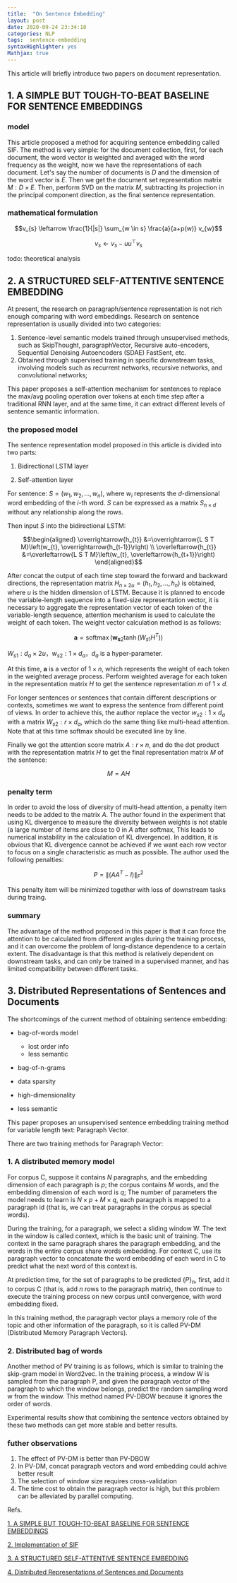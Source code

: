 ```yaml
---
title:  "On Sentence Embedding"
layout: post
date: 2020-09-24 23:34:18
categories: NLP
tags:  sentence-embedding
syntaxHighlighter: yes
Mathjax: true
---
```


This article will briefly introduce two papers on document representation.

## 1. A SIMPLE BUT TOUGH-TO-BEAT BASELINE FOR SENTENCE EMBEDDINGS

### model

This article proposed a method for acquiring sentence embedding called SIF. The method is very simple: for the document collection, first, for each document, the word vector is weighted and averaged with the word frequency as the weight, now we have the representations of each document. Let's say the number of documents is $D$ and the dimension of the word vector is $E$. Then we get the document set representation matrix $M: D\times E$. Then, perform SVD on the matrix $M$, subtracting its projection in the principal component direction, as the final sentence representation.

### mathematical formulation

$$v_{s} \leftarrow \frac{1}{|s|} \sum_{w \in s} \frac{a}{a+p(w)} v_{w}$$

$$v_{s} \leftarrow v_{s}-u u^{\top} v_{s}$$

todo: theoretical analysis

## 2. A STRUCTURED SELF-ATTENTIVE SENTENCE EMBEDDING

At present, the research on paragraph/sentence representation is not rich enough comparing with word embeddings. Research on sentence representation is usually divided into two categories:
1. Sentence-level semantic models trained through unsupervised methods, such as SkipThought, paragraphVector, Recursive auto-encoders, Sequential Denoising Autoencoders (SDAE) FastSent, etc.
2. Obtained through supervised training in specific downstream tasks, involving models such as recurrent networks, recursive networks, and convolutional networks;

This paper proposes a self-attention mechanism for sentences to replace the max/avg pooling operation over tokens at each time step after a traditional RNN layer, and at the same time, it can extract different levels of sentence semantic information.

### the proposed model

The sentence representation model proposed in this article is divided into two parts:
1. Bidirectional LSTM layer

2. Self-attention layer

For sentence: $S=(w_1, w_2, ..., w_n)$, where $w_i$ represents the $d$-dimensional word embedding of the $i$-th word. $S$ can be expressed as a matrix $S_{n \times d}$ without any relationship along the rows.

Then input $S$ into the bidirectional LSTM:

$$\begin{aligned} \overrightarrow{h_{t}} &=\overrightarrow{L S T M}\left(w_{t}, \overrightarrow{h_{t-1}}\right) \\ \overleftarrow{h_{t}} &=\overleftarrow{L S T M}\left(w_{t}, \overleftarrow{h_{t+1}}\right) \end{aligned}$$

After concat the output of each time step toward the forward and backward directions, the representation matrix $H_{n \times 2u}=(h_1, h_2, ..., h_n)$ is obtained, where $u$ is the hidden dimension of LSTM.
Because it is planned to encode the variable-length sequence into a fixed-size representation vector, it is necessary to aggregate the representation vector of each token of the variable-length sequence, attention mechanism is used to calculate the weight of each token. The weight vector calculation method is as follows:

$$\mathbf{a}=\operatorname{softmax}\left(\mathbf{w}_{\mathbf{s} 2} \tanh \left(W_{s 1} H^{T}\right)\right)$$

$W_{s1}:d_a \times 2u$，$w_{s2}: 1 \times d_a$，$d_a$ is a hyper-parameter.

At this time, $\mathbf{a}$ is a vector of $1\times n$, which represents the weight of each token in the weighted average process. Perform weighted average for each token in the representation matrix $H$ to get the sentence representation $m$ of $1 \times d$.

For longer sentences or sentences that contain different descriptions or contexts, sometimes we want to express the sentence from different point of views. In order to achieve this, the author replace the vector $w_ {s2}: 1 \times d_a$ with a matrix $W_{s2}: r\times d_a$, which do the same thing like multi-head attention. Note that at this time softmax should be executed line by line.

Finally we got the attention score matrix $A: r\times n$, and do the dot product with the representation matrix $H$ to get the final representation matrix $M$ of the sentence:

$$M=AH$$

### penalty term

In order to avoid the loss of diversity of multi-head attention, a penalty item needs to be added to the matrix $A$. The author found in the experiment that using KL divergence to measure the diversity between weights is not stable (a large number of items are close to 0 in $A$ after softmax, This leads to numerical instability in the calculation of KL divergence). In addition, it is obvious that KL divergence cannot be achieved if we want each row vector to focus on a single characteristic as much as possible. The author used the following penalties:

$$P=\left\|\left(A A^{T}-I\right)\right\|_{F}^{2}$$

This penalty item will be minimized together with loss of downstream tasks during traing.

### summary

The advantage of the method proposed in this paper is that it can force the attention to be calculated from different angles during the training process, and it can overcome the problem of long-distance dependence to a certain extent. The disadvantage is that this method is relatively dependent on downstream tasks, and can only be trained in a supervised manner, and has limited compatibility between different tasks.

## 3. Distributed Representations of Sentences and Documents

The shortcomings of the current method of obtaining sentence embedding:

- bag-of-words model
  - lost order info
  - less semantic

- bag-of-n-grams
- data sparsity
- high-dimensionality
- less semantic

This paper proposes an unsupervised sentence embedding training method for variable length text: Paragraph Vector.

There are two training methods for Paragraph Vector:

### 1. A distributed memory model

For corpus C, suppose it contains $N$ paragraphs, and the embedding dimension of each paragraph is $p$; the corpus contains $M$ words, and the embedding dimension of each word is $q$; The number of parameters the model needs to learn is $N \times p + M \times q$, each paragraph is mapped to a paragraph id (that is, we can treat paragraphs in the corpus as special words).

During the training, for a paragraph, we select a sliding window W. The text in the window is called context, which is the basic unit of training. The context in the same paragraph shares the paragraph embedding, and the words in the entire corpus share words embedding. For context C, use its paragraph vector to concatenate the word embedding of each word in C to predict what the next word of this context is.

At prediction time, for the set of paragraphs to be predicted $\{P\}_{n}$, first, add it to corpus C (that is, add $n$ rows to the paragraph matrix),  then continue to execute the training process on new corpus until convergence, with word embedding fixed.

In this training method, the paragraph vector plays a memory role of the topic and other information of the paragraph, so it is called PV-DM (Distributed Memory Paragraph Vectors).

### 2. Distributed bag of words
Another method of PV training is as follows, which is similar to training the skip-gram model in Word2vec. In the training process, a window W is sampled from the paragraph P, and given the paragraph vector of the paragraph to which the window belongs, predict the random sampling word w from the window. This method named PV-DBOW because it ignores the order of words.

Experimental results show that combining the sentence vectors obtained by these two methods can get more stable and better results.

### futher observations
1. The effect of PV-DM is better than PV-DBOW
2. In PV-DM, concat paragraph vectors and word embedding could achive better result
3. The selection of window size requires cross-validation
4. The time cost to obtain the paragraph vector is high, but this problem can be alleviated by parallel computing.




Refs.

[1. A SIMPLE BUT TOUGH-TO-BEAT BASELINE FOR SENTENCE EMBEDDINGS]( https://openreview.net/pdf?id=SyK00v5xx)

[2. Implementation of SIF](https://github.com/PrincetonML/SIF/blob/master/src/SIF_embedding.py)

[3. A STRUCTURED SELF-ATTENTIVE SENTENCE EMBEDDING ](https://arxiv.org/pdf/1703.03130)

[4. Distributed Representations of Sentences and Documents]( http://cn.arxiv.org/pdf/1405.4053.pdf)
